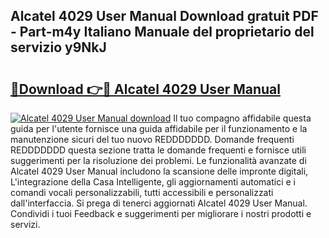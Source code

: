## Alcatel 4029 User Manual Download gratuit PDF - Part-m4y Italiano Manuale del proprietario del servizio y9NkJ

# <h2><a href="http://dfbny79.blite.top/?on=Alcatel+4029+User+Manual">🔗Download 👉🔴 Alcatel 4029 User Manual</a></h2>

[![Alcatel 4029 User Manual download](https://i.imgur.com/lujVjoI.png)](http://dfbny79.blite.top/?on=Alcatel+4029+User+Manual)
Il tuo compagno affidabile questa guida per l'utente fornisce una guida affidabile per il funzionamento e la manutenzione sicuri del tuo nuovo REDDDDDDD. Domande frequenti REDDDDDDD questa sezione tratta le domande frequenti e fornisce utili suggerimenti per la risoluzione dei problemi. Le funzionalità avanzate di Alcatel 4029 User Manual includono la scansione delle impronte digitali, L'integrazione della Casa Intelligente, gli aggiornamenti automatici e i comandi vocali personalizzabili, tutti accessibili e personalizzati dall'interfaccia. Si prega di tenerci aggiornati Alcatel 4029 User Manual. Condividi i tuoi Feedback e suggerimenti per migliorare i nostri prodotti e servizi.
